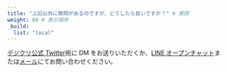 ```yaml
---
title: "上記以外に質問があるのですが、どうしたら良いですか？" # 質問
weight: 60 # 表示順序
_build:
  list: "local"
---
```


[デジクリ公式 Twitter](https://twitter.com/sitdigicre)宛に DM をお送りいただくか、[LINE オープンチャット](https://line.me/ti/g2/HParErij--I835lSEnSJeevqTnb_YTRqx-Movw)または[メール](mailto:contact@digicre.net)にてお問い合わせください。
